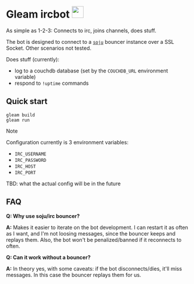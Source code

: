 # Gleam ircbot <img src="https://github.com/user-attachments/assets/3e16bb16-d8b4-405d-9df1-ef6161bb04a8" width="32px" height="32px">

As simple as 1-2-3: Connects to irc, joins channels, does stuff.

The bot is designed to connect to a [`soju`](https://soju.im) bouncer instance
over a SSL Socket. Other scenarios not tested.

Does stuff (currently):
- log to a couchdb database (set by the `COUCHDB_URL` environment variable)
- respond to `!uptime` commands

## Quick start

```
gleam build
gleam run
```
> [!NOTE]
> Configuration currently is 3 environment variables:
> - `IRC_USERNAME`
> - `IRC_PASSWORD`
> - `IRC_HOST`
> - `IRC_PORT`
>
> TBD: what the actual config will be in the future

## FAQ

**Q: Why use soju/irc bouncer?**

**A:** Makes it easier to iterate on the bot development. I can restart it as often as
I want, and I'm not loosing messages, since the bouncer keeps and replays them. Also,
the bot won't be penalized/banned if it reconnects to often.

**Q: Can it work without a bouncer?**

**A:** In theory yes, with some caveats: if the bot disconnects/dies, it'll miss
messages. In this case the bouncer replays them for us.
